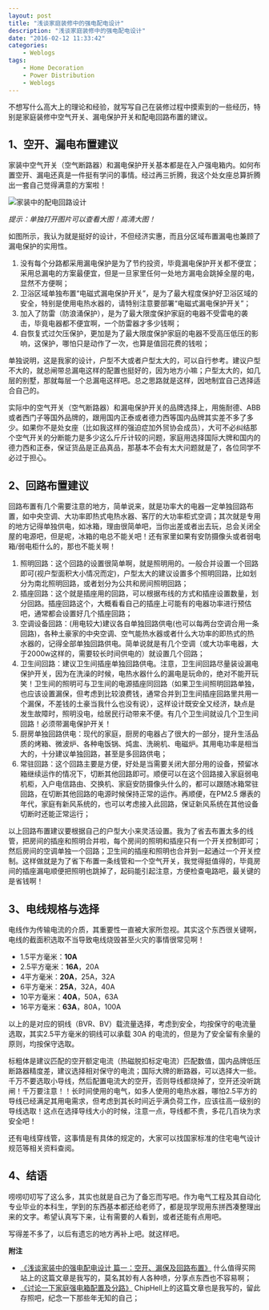 ```yaml
---
layout: post
title: "浅谈家庭装修中的强电配电设计"
description: "浅谈家庭装修中的强电配电设计"
date: "2016-02-12 11:33:42"
categories:
    - Weblogs
tags:
    - Home Decoration
    - Power Distribution
    - Weblogs
---
```


不想写什么高大上的理论和经验，就写写自己在装修过程中摸索到的一些经历，特别是家庭装修中空气开关、漏电保护开关和配电回路布置的建议。

## 1、空开、漏电布置建议

家装中空气开关（空气断路器）和漏电保护开关基本都是在入户强电箱内。如何布置空开、漏电还真是一件挺有学问的事情。经过再三折腾，我这个处女座总算折腾出一套自己觉得满意的方案啦！

![家装中的配电回路设计](http://ww1.sinaimg.cn/large/644d30a5gw1f0whmvd8jyj21kw0tnaip.jpg "家装中的配电回路设计")

*提示：单独打开图片可以查看大图！高清大图！*

如图所示，我认为就是挺好的设计，不但经济实惠，而且分区域布置漏电也兼顾了漏电保护的实用性。
1. 没有每个分路都采用漏电保护是为了节约投资，毕竟漏电保护开关都不便宜；采用总漏电的方案最便宜，但是一旦家里任何一处地方漏电会跳掉全屋的电，显然不方便啊；
2. 卫浴区域单独布置“电磁式漏电保护开关”，是为了最大程度保护好卫浴区域的安全，特别是使用电热水器的，请特别注意要部署“电磁式漏电保护开关”；
3. 加入了防雷（防浪涌保护），是为了最大限度保护家庭的电器不受雷电的袭击，毕竟电器都不便宜啊，一个防雷器才多少钱啊；
4. 自恢复式过欠压保护，更加是为了最大限度保护家庭的电器不受高压低压的影响，这保护，哪怕只是动作了一次，也算是值回花费的钱啦；

单独说明，这是我家的设计，户型不大或者户型太大的，可以自行参考。建议户型不大的，就总闸带总漏电这样的配置也挺好的，因为地方小嘛；户型太大的，如几层的别墅，那就每层一个总漏电这样吧。总之思路就是这样，因地制宜自己选择适合自己的。

实际中的空气开关（空气断路器）和漏电保护开关的品牌选择上，用施耐德、ABB或者西门子等国外品牌的，跟用国内正泰或者德力西等国内品牌其实差不多了多少。如果你不是处女座（比如我这样的强迫症加外贸协会成员），大可不必纠结那个空气开关的分断能力是多少这么斤斤计较的问题，家庭用选择国际大牌和国内的德力西和正泰，保证货品是正品真品，那基本不会有太大问题就是了，各位同学不必过于担心。

## 2、回路布置建议

回路布置有几个需要注意的地方，简单说来，就是功率大的电器一定单独回路布置，如中央空调、大功率即热式电热水器、客厅的大功率柜式空调；其次就是专用的地方记得单独供电，如冰箱，理由很简单吧，当你出差或者出去玩，总会关闭全屋的电源吧，但是呢，冰箱的电总不能关吧！还有家里如果有安防摄像头或者弱电箱/弱电柜什么的，那也不能关啊！

1. 照明回路：这个回路的设置很简单啊，就是照明用的。一般合并设置一个回路即可(视户型面积大小情况而定)，户型太大的建议设置多个照明回路，比如划分为南北照明回路，或者划分为公共和房间照明回路；
2. 插座回路：这个就是插座用的回路，可以根据布线的方式和插座设置数量，划分回路。插座回路这个，大概看看自己的插座上可能有的电器功率进行预估吧，通常都会设置好几个插座回路；
3. 空调设备回路：(用电较大)建议各自单独回路供电(也可以每两台空调合用一条回路)，各种土豪家的中央空调、空气能热水器或者什么大功率的即热式的热水器的，记得全部单独回路供电。简单说就是有几个空调（或大功率电器，大于2000w这样的，需要较长时间供电的）就设置几个回路；
4. 卫生间回路：建议卫生间插座单独回路供电。注意，卫生间回路尽量装设漏电保护开关，因为在洗澡的时候，电热水器什么的漏电是玩命的，绝对不能开玩笑！卫生间的照明可与卫生间的电源插座同回路（如果卫生间照明回路单独，也应该设置漏保，但考虑到比较浪费钱，通常合并到卫生间插座回路里共用一个漏保，不差钱的土豪当我什么也没有说），这样设计既安全又经济，缺点是发生故障时，照明没电，给居民行动带来不便。有几个卫生间就设几个卫生间回路！必须带漏电保护开关！
5. 厨房单独回路供电：现代的家庭，厨房的电器占了很大的一部分，提升生活品质的烤箱、微波炉、各种电饭锅、炖盅、洗碗机、电磁炉。其用电功率是相当大的，十分建议单独回路，甚至是多回路供电；
6. 常驻回路：这个回路主要是方便，好处是当需要关闭大部分用的设备，预留冰箱继续运作的情况下，切断其他回路即可。顺便可以在这个回路接入家庭弱电机柜，入户电信路由、交换机、家庭安防摄像头什么的，都可以跟随冰箱常驻回路，在切断其他回路的电源时候保持正常的运作。再顺便，在PM2.5 爆表的年代，家庭有新风系统的，也可以考虑接入此回路，保证新风系统在其他设备切断时还能正常运行；

以上回路布置建议要根据自己的户型大小来灵活设置。我为了省去布置太多的线管，把房间的插座和照明合并啦，每个房间的照明和插座只有一个开关控制即可；然后房间的空调单独一个回路；卫生间的插座和照明也合并到一起通过一个开关控制。这样做就是为了省下布置一条线管和一个空气开关，我觉得挺值得的，毕竟房间的插座漏电顺便把照明也跳掉了，起码能引起注意，方便检查电路吧，最关键的是省钱啊！

## 3、电线规格与选择

电线作为传输电流的介质，其重要性一直被大家所忽视。其实这个东西很关键啊，电线的截面积选取不当导致电线烧毁甚至火灾的事情很常见啊！

* 1.5平方毫米：**10A**
* 2.5平方毫米：**16A**，20A
* 4平方毫米：**20A**，25A，32A
* 6平方毫米：**25A**，32A，40A
* 10平方毫米：**40A**，50A，63A
* 16平方毫米：**63A**，80A，100A

以上的是对应的铜线（BVR、BV）载流量选择，考虑到安全，均按保守的电流量选取，其实2.5平方毫米的铜线可以承载 30A 的电流的，但是为了安全留有余量的原则，均按保守选取。

标粗体是建议匹配的空开额定电流（热磁脱扣标定电流）匹配数值，国内品牌低压断路器精度差，建议选择相对保守的电流；国际大牌的断路器，可以选择大一些。千万不要选取小导线，然后配置电流大的空开，否则导线都烧掉了，空开还没听跳闸！千万要注意！！长时间使用的电气，如多人使用的电热水器，哪怕2.5平方的导线已经满足其用电需求，但考虑到其长时间近乎满负荷工作，应该往高一级别的导线选取！这点在选择导线大小的时候，注意一点，导线都不贵，多花几百块为求安全吧！

还有电线穿线管，这事情是有具体的规定的，大家可以找国家标准的住宅电气设计规范等相关资料查阅。

## 4、结语

唠唠叨叨写了这么多，其实也就是自己为了备忘而写吧。作为电气工程及其自动化专业毕业的本科生，学到的东西基本都还给老师了，都是现学现用东拼西凑整理出来的文字。希望认真写下来，让有需要的人看到，或者还能有点用吧。

写得差不多了，以后有遗忘的地方再补上吧。就这样吧。


**附注**

* [《浅谈家装中的强电配电设计 篇一：空开、漏保及回路布置》](http://post.smzdm.com/p/75172/)  什么值得买网站上的这篇文章是我写的，莫名其妙有人各种喷，分享点东西也不容易啊；
* [《讨论一下家庭强电箱配置及分路》](http://www.chiphell.com/forum.php?mod=viewthread&tid=1339180)  ChipHell上的这篇文章也是我写的，留此存照吧，纪念一下那些年无知的自己；